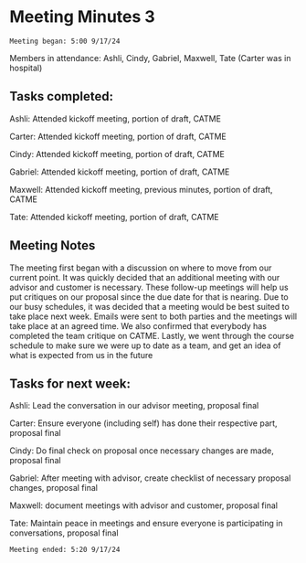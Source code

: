 # Meeting Minutes 3 

	Meeting began: 5:00 9/17/24 

Members in attendance: Ashli, Cindy, Gabriel, Maxwell, Tate (Carter was in hospital) 

## Tasks completed: 

Ashli: Attended kickoff meeting, portion of draft, CATME 

Carter: Attended kickoff meeting, portion of draft, CATME 

Cindy: Attended kickoff meeting, portion of draft, CATME 

Gabriel: Attended kickoff meeting, portion of draft, CATME 

Maxwell: Attended kickoff meeting, previous minutes, portion of draft, CATME 

Tate: Attended kickoff meeting, portion of draft, CATME 

## Meeting Notes
The meeting first began with a discussion on where to move from our current point. It was quickly decided that an additional meeting with our advisor and customer is necessary. These follow-up meetings will help us put critiques on our proposal since the due date for that is nearing. Due to our busy schedules, it was decided that a meeting would be best suited to take place next week. Emails were sent to both parties and the meetings will take place at an agreed time. We also confirmed that everybody has completed the team critique on CATME. Lastly, we went through the course schedule to make sure we were up to date as a team, and get an idea of what is expected from us in the future 

## Tasks for next week: 

Ashli: Lead the conversation in our advisor meeting, proposal final 

Carter: Ensure everyone (including self) has done their respective part, proposal final 

Cindy: Do final check on proposal once necessary changes are made, proposal final 

Gabriel: After meeting with advisor, create checklist of necessary proposal changes, proposal final 

Maxwell: document meetings with advisor and customer, proposal final 

Tate: Maintain peace in meetings and ensure everyone is participating in conversations, proposal final 

	Meeting ended: 5:20 9/17/24 
